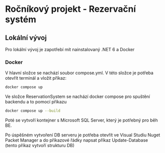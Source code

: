 # Ročníkový projekt - Rezervační systém

## Lokální vývoj

Pro lokální vývoj je zapotřebí mít nainstalovaný .NET 6 a Docker 

### Docker
V hlavní složce se nachází soubor compose.yml. V této složce je potřeba otevřít terminál a vložit příkaz:
```bash
docker compose up
```

Ve složce ReservationSystem se nachází docker compose pro spuštění backendu a to pomocí příkazu
```bash
docker compose up --build
```

Poté se vytvoří kontejner s Microsoft SQL Server, který je potřebný pro běh BE.


Po úspěšném vytvoření DB serveru je potřeba otevřít ve Visual Studiu Nuget Packet Manager a do příkazové řádky napsat příkaz Update-Database (tento příkaz vytvoří strukturu DB)

